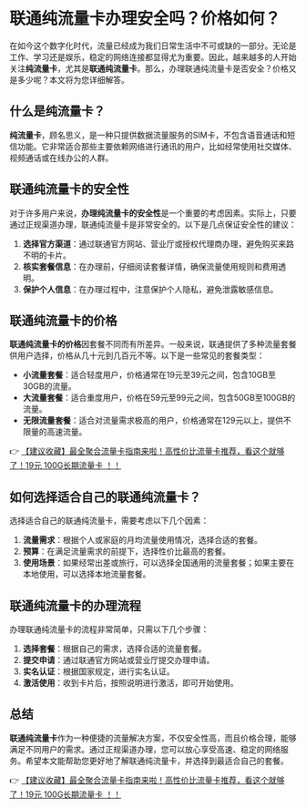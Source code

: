 # 联通纯流量卡办理安全吗？价格如何？

在如今这个数字化时代，流量已经成为我们日常生活中不可或缺的一部分。无论是工作、学习还是娱乐，稳定的网络连接都显得尤为重要。因此，越来越多的人开始关注**纯流量卡**，尤其是**联通纯流量卡**。那么，办理联通纯流量卡是否安全？价格又是多少呢？本文将为您详细解答。

## 什么是纯流量卡？

**纯流量卡**，顾名思义，是一种只提供数据流量服务的SIM卡，不包含语音通话和短信功能。它非常适合那些主要依赖网络进行通讯的用户，比如经常使用社交媒体、视频通话或在线办公的人群。

## 联通纯流量卡的安全性

对于许多用户来说，**办理纯流量卡的安全性**是一个重要的考虑因素。实际上，只要通过正规渠道办理，联通纯流量卡是非常安全的。以下是几点保证安全性的建议：

1. **选择官方渠道**：通过联通官方网站、营业厅或授权代理商办理，避免购买来路不明的卡片。
2. **核实套餐信息**：在办理前，仔细阅读套餐详情，确保流量使用规则和费用透明。
3. **保护个人信息**：在办理过程中，注意保护个人隐私，避免泄露敏感信息。

## 联通纯流量卡的价格

**联通纯流量卡的价格**因套餐不同而有所差异。一般来说，联通提供了多种流量套餐供用户选择，价格从几十元到几百元不等。以下是一些常见的套餐类型：

- **小流量套餐**：适合轻度用户，价格通常在19元至39元之间，包含10GB至30GB的流量。
- **大流量套餐**：适合重度用户，价格在59元至99元之间，包含50GB至100GB的流量。
- **无限流量套餐**：适合对流量需求极高的用户，价格通常在129元以上，提供不限量的高速流量。

👉 [【建议收藏】最全聚合流量卡指南来啦！高性价比流量卡推荐，看这个就够了！19元 100G长期流量卡 ！！](https://bit.ly/Liuliangka)

## 如何选择适合自己的联通纯流量卡？

选择适合自己的联通纯流量卡，需要考虑以下几个因素：

1. **流量需求**：根据个人或家庭的月均流量使用情况，选择合适的套餐。
2. **预算**：在满足流量需求的前提下，选择性价比最高的套餐。
3. **使用场景**：如果经常出差或旅行，可以选择全国通用的流量套餐；如果主要在本地使用，可以选择本地流量套餐。

## 联通纯流量卡的办理流程

办理联通纯流量卡的流程非常简单，只需以下几个步骤：

1. **选择套餐**：根据自己的需求，选择合适的流量套餐。
2. **提交申请**：通过联通官方网站或营业厅提交办理申请。
3. **实名认证**：根据国家规定，进行实名认证。
4. **激活使用**：收到卡片后，按照说明进行激活，即可开始使用。

## 总结

**联通纯流量卡**作为一种便捷的流量解决方案，不仅安全性高，而且价格合理，能够满足不同用户的需求。通过正规渠道办理，您可以放心享受高速、稳定的网络服务。希望本文能帮助您更好地了解联通纯流量卡，并选择到最适合自己的套餐。

👉 [【建议收藏】最全聚合流量卡指南来啦！高性价比流量卡推荐，看这个就够了！19元 100G长期流量卡 ！！](https://bit.ly/Liuliangka)
